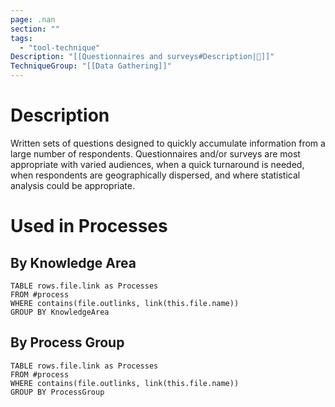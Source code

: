 ```yaml
---
page: .nan
section: ""
tags:
  - "tool-technique"
Description: "[[Questionnaires and surveys#Description|📝]]"
TechniqueGroup: "[[Data Gathering]]"
---
```

# Description
Written sets of questions designed to quickly accumulate information from a large number of respondents. Questionnaires and/or surveys are most appropriate with varied audiences, when a quick turnaround is needed, when respondents are geographically dispersed, and where statistical analysis could be appropriate.
# Used in Processes
## By Knowledge Area
```dataview
TABLE rows.file.link as Processes
FROM #process 
WHERE contains(file.outlinks, link(this.file.name))
GROUP BY KnowledgeArea
```
## By Process Group
```dataview
TABLE rows.file.link as Processes
FROM #process 
WHERE contains(file.outlinks, link(this.file.name))
GROUP BY ProcessGroup
```


